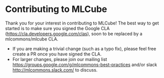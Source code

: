 # Contributing to MLCube

Thank you for your interest in contributing to MLCube! The best way to get started is to make sure you signed the 
Google CLA (https://cla.developers.google.com/clas), soon to be replaced by a mlcommons/mlcube CLA.

- If you are making a trivial change (such as a typo fix), please feel free create a PR once you have signed the CLA.
- For larger changes, please join our mailing list https://groups.google.com/g/mlcommons-best-practices and/or slack http://mlcommons.slack.com/ to discuss.
